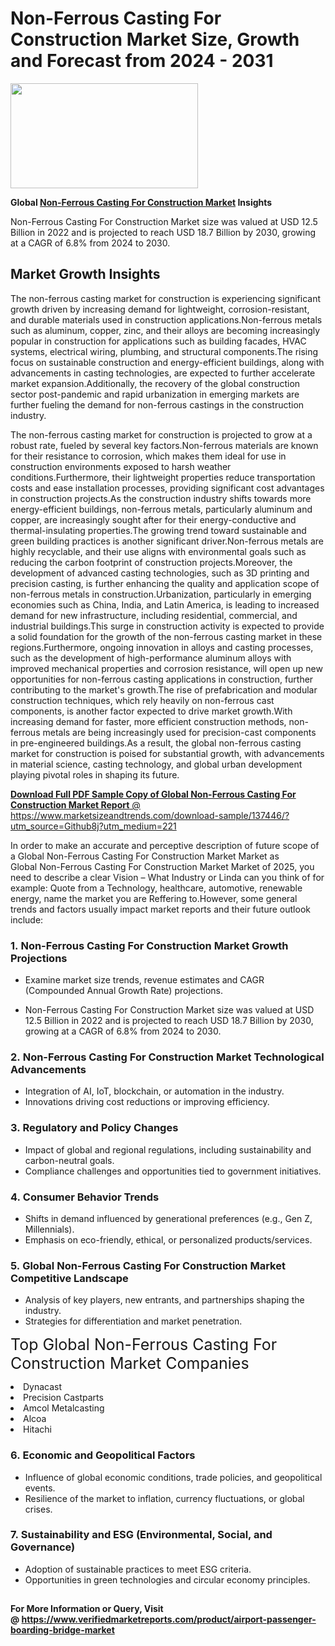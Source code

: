 <H1>Non-Ferrous Casting For Construction Market Size, Growth and Forecast from 2024 - 2031</H1><img class="aligncenter size-medium wp-image-584254" src="https://thirdeyenews.in/wp-content/uploads/2024/09/Global-Market-Research-300x168.jpeg" alt="" width="300" height="168" /><p><strong>Global&nbsp;<a href="https://www.marketsizeandtrends.com/download-sample/137446/?utm_source=Github8j?utm_medium=221">Non-Ferrous Casting For Construction Market</a> Insights</strong></p><p>Non-Ferrous Casting For Construction Market size was valued at USD 12.5 Billion in 2022 and is projected to reach USD 18.7 Billion by 2030, growing at a CAGR of 6.8% from 2024 to 2030.</p><p><h2>Market Growth Insights</h2> <p>The non-ferrous casting market for construction is experiencing significant growth driven by increasing demand for lightweight, corrosion-resistant, and durable materials used in construction applications.Non-ferrous metals such as aluminum, copper, zinc, and their alloys are becoming increasingly popular in construction for applications such as building facades, HVAC systems, electrical wiring, plumbing, and structural components.The rising focus on sustainable construction and energy-efficient buildings, along with advancements in casting technologies, are expected to further accelerate market expansion.Additionally, the recovery of the global construction sector post-pandemic and rapid urbanization in emerging markets are further fueling the demand for non-ferrous castings in the construction industry.</p> <p><a href="#"></a></p> <p>The non-ferrous casting market for construction is projected to grow at a robust rate, fueled by several key factors.Non-ferrous materials are known for their resistance to corrosion, which makes them ideal for use in construction environments exposed to harsh weather conditions.Furthermore, their lightweight properties reduce transportation costs and ease installation processes, providing significant cost advantages in construction projects.As the construction industry shifts towards more energy-efficient buildings, non-ferrous metals, particularly aluminum and copper, are increasingly sought after for their energy-conductive and thermal-insulating properties.The growing trend toward sustainable and green building practices is another significant driver.Non-ferrous metals are highly recyclable, and their use aligns with environmental goals such as reducing the carbon footprint of construction projects.Moreover, the development of advanced casting technologies, such as 3D printing and precision casting, is further enhancing the quality and application scope of non-ferrous metals in construction.Urbanization, particularly in emerging economies such as China, India, and Latin America, is leading to increased demand for new infrastructure, including residential, commercial, and industrial buildings.This surge in construction activity is expected to provide a solid foundation for the growth of the non-ferrous casting market in these regions.Furthermore, ongoing innovation in alloys and casting processes, such as the development of high-performance aluminum alloys with improved mechanical properties and corrosion resistance, will open up new opportunities for non-ferrous casting applications in construction, further contributing to the market's growth.The rise of prefabrication and modular construction techniques, which rely heavily on non-ferrous cast components, is another factor expected to drive market growth.With increasing demand for faster, more efficient construction methods, non-ferrous metals are being increasingly used for precision-cast components in pre-engineered buildings.As a result, the global non-ferrous casting market for construction is poised for substantial growth, with advancements in material science, casting technology, and global urban development playing pivotal roles in shaping its future.<p><a href="#"></p><p><span class=""><strong>Download Full PDF Sample Copy of Global Non-Ferrous Casting For Construction Market Report</strong> @ <a href="https://www.marketsizeandtrends.com/download-sample/137446/?utm_source=Github8j?utm_medium=221" target="_blank">https://www.marketsizeandtrends.com/download-sample/137446/?utm_source=Github8j?utm_medium=221</a></span></p><p>In order to make an accurate and perceptive description of future scope of a Global&nbsp;Non-Ferrous Casting For Construction Market Market as Global&nbsp;Non-Ferrous Casting For Construction Market Market of 2025, you need to describe a clear Vision &ndash; What Industry or Linda can you think of for example: Quote from a Technology, healthcare, automotive, renewable energy, name the market you are Reffering to.However, some general trends and factors usually impact market reports and their future outlook include:</p><h3>1.&nbsp;<strong>Non-Ferrous Casting For Construction Market Growth Projections</strong></h3><ul><li>Examine market size trends, revenue estimates and CAGR (Compounded Annual Growth Rate) projections.</li><li><p>Non-Ferrous Casting For Construction Market size was valued at USD 12.5 Billion in 2022 and is projected to reach USD 18.7 Billion by 2030, growing at a CAGR of 6.8% from 2024 to 2030.</p></li></ul><h3>2.&nbsp;<strong>Non-Ferrous Casting For Construction Market Technological Advancements</strong></h3><ul><li>Integration of AI, IoT, blockchain, or automation in the industry.</li><li>Innovations driving cost reductions or improving efficiency.</li></ul><h3>3.&nbsp;<strong>Regulatory and Policy Changes</strong></h3><ul><li>Impact of global and regional regulations, including sustainability and carbon-neutral goals.</li><li>Compliance challenges and opportunities tied to government initiatives.</li></ul><h3>4.&nbsp;<strong>Consumer Behavior Trends</strong></h3><ul><li>Shifts in demand influenced by generational preferences (e.g., Gen Z, Millennials).</li><li>Emphasis on eco-friendly, ethical, or personalized products/services.</li></ul><h3>5.&nbsp;<strong>Global Non-Ferrous Casting For Construction Market Competitive Landscape</strong></h3><ul><li>Analysis of key players, new entrants, and partnerships shaping the industry.</li><li>Strategies for differentiation and market penetration.</li></ul><p data-pm-slice="1 1 []"><span style="color: inherit; font-family: inherit; font-size: 25px;">Top Global Non-Ferrous Casting For Construction Market Companies</span></p><div class="" data-test-id=""><p><li>Dynacast</li><li> Precision Castparts</li><li> Amcol Metalcasting</li><li> Alcoa</li><li> Hitachi</li></p></div><h3>6.&nbsp;<strong>Economic and Geopolitical Factors</strong></h3><ul><li>Influence of global economic conditions, trade policies, and geopolitical events.</li><li>Resilience of the market to inflation, currency fluctuations, or global crises.</li></ul><h3>7.&nbsp;<strong>Sustainability and ESG (Environmental, Social, and Governance)</strong></h3><ul><li>Adoption of sustainable practices to meet ESG criteria.</li><li>Opportunities in green technologies and circular economy principles.</li></ul><h2><strong style="font-size: 14px;">For More Information or Query, Visit @&nbsp;</strong><a style="background-color: #ffffff; font-size: 14px;" href="https://www.marketsizeandtrends.com/report/non-ferrous-casting-for-construction-market/" target="_blank">https://www.verifiedmarketreports.com/product/airport-passenger-boarding-bridge-market</a></h2>